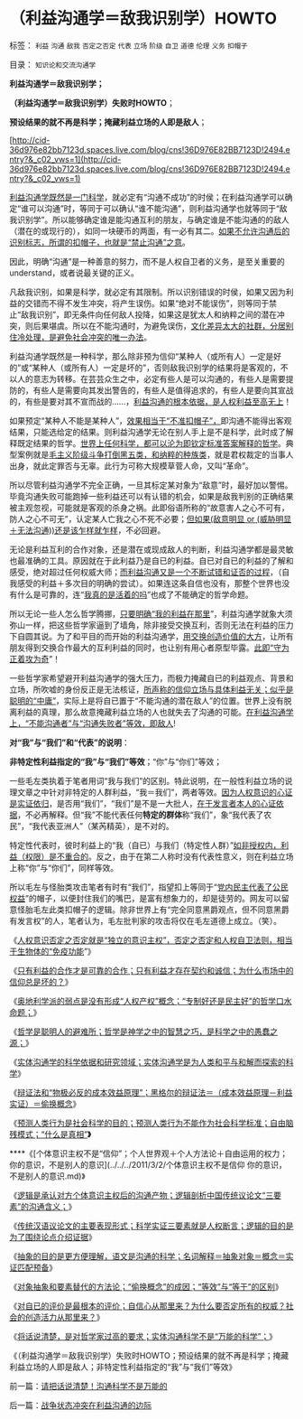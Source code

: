 # （利益沟通学＝敌我识别学）HOWTO

标签： `利益` `沟通` `敌我` `否定之否定` `代表` `立场` `阶级` `自卫` `道德` `伦理` `义务` `扣帽子` 

目录： `知识论和交流沟通学`

**利益沟通学＝敌我识别学；**

**（利益沟通学＝敌我识别学）失败时HOWTO**；

**预设结果的就不再是科学；掩藏利益立场的人即是敌人**；

[http://cid-36d976e82bb7123d.spaces.live.com/blog/cns!36D976E82BB7123D!2494.entry?&_c02_vws=1](http://cid-36d976e82bb7123d.spaces.live.com/blog/cns!36D976E82BB7123D!2494.entry?&_c02_vws=1)

[利益沟通学既然是一门科学](../../../2011/2/23/利益的沟通科学和洗脑的艺术.md)，就必定有“沟通不成功”的时侯；在利益沟通学可以确定“谁可以沟通”时，等同于可以确认“谁不能沟通”，则利益沟通学也就等同于“敌我识别学”。所以能够确定谁是能沟通互利的朋友，与确定谁是不能沟通的的敌人（潜在的或现行的），如同一块硬币的两面，有一必有其二。[如果不允许沟通后的识别标志，所谓的扣帽子，也就是“禁止沟通”之意](../../../2011/2/17/等级社会的真理标准就是“等级”本身.md)。



因此，明确“沟通”是一种善意的努力，而不是人权自卫者的义务，是至关重要的understand，或者说最关键的正义。

凡敌我识别，如果是科学，就必定有其限制。所以识别错误的时侯，如果又因为利益的交错而不得不发生冲突，将产生误伤。如果“绝对不能误伤”，则等同于禁止“敌我识别”，即无条件向任何敌人投降，如果这是犹太人和纳粹之间的潜在冲突，则后果堪虞。所以在不能沟通时，为避免误伤，[文化差异太大的社群，分居别住冷处理，是避免社会冲突的唯一办法](../../../2009/7/13/民主自治社区可大大增进维族对中国社会的向心力.md)。

利益沟通学既然是一种科学，那么除非预为信仰“某种人（或所有人）一定是好的”或“某种人（或所有人）一定是坏的”，否则敌我识别学的结果将是客观的，不以人的意志为转移。在芸芸众生之中，必定有些人是可以沟通的，有些人是需要提防的，有些人是需要向其发出警告的，有些人是值得追求的，有些人是要向其宣战的，有些是要对其不宣而战的……，[利益沟通的根本依据，是人权利益至高无上](../../../2010/12/9/民主并不软弱，民主极其强硬！.md)！

如果预定“某种人不能是某种人”，[效果相当于“不准扣帽子”，](../../../2011/1/22/传统知识分子对自已观点概不负责.md)即沟通不能得出客观结果，只能选给定的结果。则利益沟通学无论在别人手上是不是科学，此时成了解释既定结果的哲学。[世界上任何科学，都可以沦为即钦定标准答案解释的哲学](../../../2009/11/27/有侵犯人权的哲学，没有不信“人权”的“信仰”.md)。典型案例就是[毛主义阶级斗争打倒黑五类，和纳粹的种族类](../../../2009/7/15/为何要无限激化人民内部矛盾.md)，就是君权裁定的当事人出身，就此定罪否与无辜。此行为可称大规模草菅人命，又叫“革命”。

所以尽管利益沟通学不完全正确，一旦其标定某对象为“敌意”时，最好加以警惕。毕竟沟通失败可能跑掉一些利益还可以有认错的机会，如果是敌我判别的正确结果被主观忽视，可能就是客观的杀身之祸。此即俗语所称的“故意害人之心不可有，防人之心不可无”，认定某人亡我之心不死不必要；[但如果(敌意明显 or (威胁明显＋无法沟通))还是该乍样就乍样](../../../2010/12/24/为什么中国传统文化内斗不休？计划生育.md)，不必回避。

无论是利益互利的合作对象，还是潜在或现成敌人的判断，利益沟通学都是最灵敏也最准确的工具。原因就在于此利益乃是自已的利益。自已对自已的利益的了解和感受，绝对超过任何权威大师；[而利益沟通又是一个不断试错和证否的过程](../../../2009/11/28/人类科学探索历程的经济学视角.md)，（自我感受的利益＋多次目的明确的尝试）。如果连这条自信也没有，那整个世界也没有什么是可靠的，连“[我真的是活着的吗](../../../2011/2/6/正当防卫合法性及温驯的林语堂动物.md)”也成了不能确定的哲学命题。

所以无论一些人怎么哲学腾挪，[只要明确“我的利益在那里](http://darthvad.blog.sohu.com/164018986.html)”，利益沟通学就象大须弥山一样，把这些哲学家逼到了墙角，除非接受交换互利，否则无法在利益的压力下自圆其说。为了和平目的而开始的利益沟通学，[用交换创造价值的大方](../../../2011/2/19/交换创造价值的自由和《通往奴役之路》.md)，让所有朋友得到交换合作最大的互利利益的同时，也让别有用心者原型毕露。[此即“守为正着攻为奇](../../../2010/3/10/军人牺牲是无私吗？.md)”！

一些哲学家希望避开利益沟通学的强大压力，而极力掩藏自已的利益观点、背景和立场，所吹嘘的身份反正是无法核证，[所声称的信仰立场与具体利益无关；似乎是聪明的“中庸”](../../../2010/1/13/中庸者不可能是民主人.md)，实际上是将自已置于“不能沟通的潜在敌人”的位置。世界上没有脱离利益的真理，那么故意掩藏利益立场的人也就失去了沟通的可能。[在利益沟通学上，“不能沟通者”与“沟通失败者”等效，即敌人](../../../2010/10/14/“敌人的敌人”不一定是朋友;意识形态都是敌人；.md)!

**对“我”与“我们”和“代表”的说明**：

**非特定性利益指定的“我”与“我们”等效**；“你”与“你们”等效；



一些毛左类执着于笔者用词“我与我们”的区别。特此说明，在一般性利益立场的说理文章之中针对非特定的人群利益，“我＝我们”，两者等效。[因为人权意识的心证是实证依归](../../../2010/6/22/最大的敌人是自已；科学实证标准的的回归测试.md)，是否用“我们”，“我们”是不是一大批人，[在于发言者本人的心证依据](../../../2010/10/9/个人主义就是实证科学的心证原则.md)，不必再解释。但“我”不能代表任何**特定的群体**称“我们”，象“我代表了农民”，“我代表亚洲人”（某芮精英），是不对的。

特定性代表时，彼时利益上的“我（自已）与我们（特定性人群）”[如非授权内，利益（权限）是不重合的](../../../2009/10/30/资本主义和公民主义，和社会特权.md)。反之，由于在第二人称时没有代表性意义，则在利益立场上称“你”与“你们”，同样等效。

所以毛左与怪胎类攻击笔者有时有“我们”，指望扣上等同于“[党内民主代表了公民权益](../../../2009/9/13/三种利益体的民主设想构成天堂地狱史.md)”的帽子，以便封住我们的嘴巴，是富有想象力的，却是徒劳的。网友可以留意怪胎毛左此类扣帽子的逻辑。除非世界上有“完全同意黑爵观点，但不同意黑爵有发言权”的人，笔者认为，毛左批判家的攻击将仅在毛左道德上成立。（笑）。

《[人权意识否定之否定就是“独立的意识主权”，否定之否定和人权自卫法则，相当于生物体的“免疫功能](../../../2011/2/28/“独立的意识主权”相当于生物体的“免疫功能”.md)”》

《[只有利益的合作才是可靠的合作；只有利益才存在契约和诚信；为什么市场中的信仰总是坏的？](../../../2011/2/28/只有利益的合作才是可靠的合作.md)》

《[奥地利学派的弱点是没有形成“人权产权”概念；“专制好还是民主好”的哲学口水命题；](../../../2011/2/28/专制还是民主好？奥地利学派弱点.md)》

《[哲学是聪明人的避难所；哲学是神学之中的智慧之巧，是科学之中的愚蠢之源；](../../../2011/3/1/哲学是聪明人的避难所.md)》

《[实体沟通学的科学依据和研究领域；实体沟通学是为人类和平与和解而探索的科学](../../../2011/3/1/为人类和平与和解而探索的科学.md)》

《[辩证法和“物极必反的成本效益原理”；黑格尔的辩证法＝（成本效益原理－利益实证）＝偷换概念](../../../2011/3/1/物极必反规律和辩证法.md)》

《[预测人类行为是社会科学的目的；预测人类行为不能作为社会科学标准；自由脑残模式；“什么是真相”](../../../2011/3/2/什么是真相？预测未来对不对？.md)**》**

****《[个体意识主权不是“信仰”；个人世界观＋个人方法论＋自由运用的权力；你的意识，不是别人的意识](../../../2011/3/2/个体意识主权不是信仰 你的意识，不是别人的意识.md)》

《[逻辑是承认对方个体意识主权后的沟通产物；逻辑剖析中国传统议论文“三要素”的沟通含义；](../../../2011/3/3/中国传统议论文“三要素”的沟通含义.md)》

《[传统汉语议论文的主要表现形式；科学实证三要素就是人权断言；逻辑的目的是为了围绕论点介绍证据](../../../2011/3/3/传统汉语议论文的主要表现形式.md)》

《[抽象的目的是更方便理解，语文是沟通的科学；名词解释＝抽象对象＝概念＝实证匹配预备](../../../2011/3/3/语文也可成科学；沟通的科学.md)》

《[对象抽象和要素替代的方法论；“偷换概念”的成因；“等效”与“等于”的区别](../../../2011/3/4/对象抽象，要素替代和偷换概念.md)》

《[对自已的评价是最根本的评价；自信心从那里来？为什么要否定所有的权威？社会的创造活力从那里来？](../../../2011/3/4/自信心从那里来？.md)》

《[将话说清楚，是对哲学家过高的要求；实体沟通科学不是“万能的科学”；](../../../2011/3/4/请把话说清楚！沟通科学不是万能的.md)》

《（利益沟通学＝敌我识别学）失败时HOWTO；预设结果的就不再是科学；掩藏利益立场的人即是敌人；非特定性利益指定的“我”与“我们”等效》

前一篇：[请把话说清楚！沟通科学不是万能的](../../../2011/3/4/请把话说清楚！沟通科学不是万能的.md)

后一篇：[战争状态冲突在利益沟通的边际](../../../2011/3/5/战争状态冲突在利益沟通的边际.md)